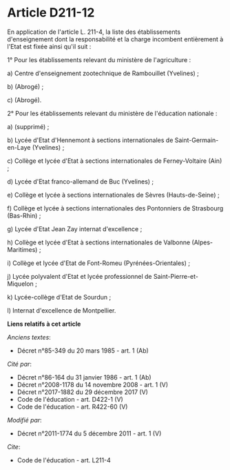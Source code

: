 # Article D211-12

En application de l'article L. 211-4, la liste des établissements d'enseignement dont la responsabilité et la charge
incombent entièrement à l'Etat est fixée ainsi qu'il suit : 

1° Pour les établissements relevant du ministère de l'agriculture : 

a) Centre d'enseignement zootechnique de Rambouillet (Yvelines) ; 

b) (Abrogé) ; 

c) (Abrogé). 

2° Pour les établissements relevant du ministère de l'éducation nationale : 

a) (supprimé) ; 

b) Lycée d'Etat d'Hennemont à sections internationales de Saint-Germain-en-Laye (Yvelines) ; 

c) Collège et lycée d'Etat à sections internationales de Ferney-Voltaire (Ain) ; 

d) Lycée d'Etat franco-allemand de Buc (Yvelines) ; 

e) Collège et lycée à sections internationales de Sèvres (Hauts-de-Seine) ; 

f) Collège et lycée à sections internationales des Pontonniers de Strasbourg (Bas-Rhin) ; 

g) Lycée d'Etat Jean Zay internat d'excellence ; 

h) Collège et lycée d'Etat à sections internationales de Valbonne (Alpes-Maritimes) ; 

i) Collège et lycée d'Etat de Font-Romeu (Pyrénées-Orientales) ; 

j) Lycée polyvalent d'Etat et lycée professionnel de Saint-Pierre-et-Miquelon ; 

k) Lycée-collège d'Etat de Sourdun ;

l) Internat d'excellence de Montpellier.

**Liens relatifs à cet article**

_Anciens textes_:

  - Décret n°85-349 du 20 mars 1985 - art. 1 (Ab)

_Cité par_:

  - Décret n°86-164 du 31 janvier 1986 - art. 1 (Ab)
  - Décret n°2008-1178 du 14 novembre 2008 - art. 1 (V)
  - Décret n°2017-1882 du 29 décembre 2017 (V)
  - Code de l'éducation - art. D422-1 (V)
  - Code de l'éducation - art. R422-60 (V)

_Modifié par_:

  - Décret n°2011-1774 du 5 décembre 2011 - art. 1 (V)

_Cite_:

  - Code de l'éducation - art. L211-4
